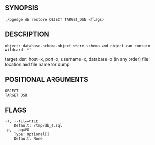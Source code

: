 ## SYNOPSIS
    ./pgedge db restore OBJECT TARGET_DSN <flags>
 
## DESCRIPTION
    object: database.schema.object where schema and object can contain wildcard '*'
target_dsn: host=x, port=x, username=x, database=x (in any order)
file: location and file name for dump
 
## POSITIONAL ARGUMENTS
    OBJECT
    TARGET_DSN
 
## FLAGS
    -f, --file=FILE
        Default: /tmp/db_0.sql
    -p, --pg=PG
        Type: Optional[]
        Default: None

